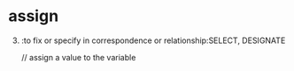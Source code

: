 # assign

3. :to fix or specify in correspondence or relationship:SELECT, DESIGNATE

   // assign a value to the variable